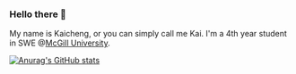 ### Hello there 👋

My name is Kaicheng, or you can simply call me Kai. I'm a 4th year student in SWE @[McGill University](https://en.wikipedia.org/wiki/McGill_University).

<!--
**Kai-Cheng-WU/Kai-Cheng-WU** is a ✨ _special_ ✨ repository because its `README.md` (this file) appears on your GitHub profile.

Here are some ideas to get you started:

- 🔭 I’m currently working on ...
- 🌱 I’m currently learning ...
- 👯 I’m looking to collaborate on ...
- 🤔 I’m looking for help with ...
- 💬 Ask me about ...
- 📫 How to reach me: ...
- 😄 Pronouns: ...
- ⚡ Fun fact: ...
-->


[![Anurag's GitHub stats](https://github-readme-stats.vercel.app/api?username=Kai-Cheng-WU)](https://github.com/anuraghazra/github-readme-stats)
